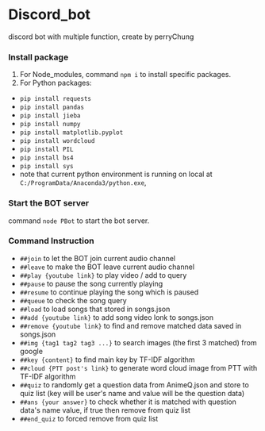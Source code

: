# Discord_bot
discord bot with multiple function, create by perryChung

### Install package
1. For Node_modules, command `npm i` to install specific packages.
2. For Python packages:
- `pip install requests`
- `pip install pandas`
- `pip install jieba`
- `pip install numpy`
- `pip install matplotlib.pyplot`
- `pip install wordcloud`
- `pip install PIL`
- `pip install bs4`
- `pip install sys`
- note that current python environment is running on local at `C:/ProgramData/Anaconda3/python.exe`,

### Start the BOT server
command `node PBot` to start the bot server.

### Command Instruction
- `##join` to let the BOT join current audio channel
- `##leave` to make the BOT leave current audio channel
- `##play {youtube link}` to play video / add to query
- `##pause` to pause the song currently playing
- `##resume` to continue playing the song which is paused
- `##queue` to check the song query
- `##load` to load songs that stored in songs.json
- `##add {youtube link}` to add song video lonk to songs.json
- `##remove {youtube link}` to find and remove matched data saved in songs.json
- `##img {tag1 tag2 tag3 ...}` to search images (the first 3 matched) from google
- `##key {content}` to find main key by TF-IDF algorithm
- `##cloud {PTT post's link}` to generate word cloud image from PTT with TF-IDF algorithm
- `##quiz` to randomly get a question data from AnimeQ.json and store to quiz list (key will be user's name and value will be the question data)
- `##ans {your answer}` to check whether it is matched with question data's name value, if true then remove from quiz list
- `##end_quiz` to forced remove from quiz list